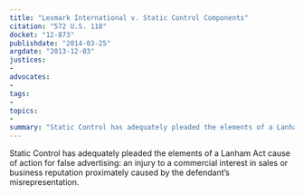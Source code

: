 ```yaml
---
title: "Lexmark International v. Static Control Components"
citation: "572 U.S. 118"
docket: "12-873"
publishdate: "2014-03-25"
argdate: "2013-12-03"
justices:
- 
advocates:
- 
tags:
- 
topics:
- 
summary: "Static Control has adequately pleaded the elements of a Lanham Act cause of action for false advertising: an injury to a commercial interest in sales or business reputation proximately caused by the defendant’s misrepresentation."
---
```

Static Control has adequately pleaded the elements of a Lanham Act cause of action for false advertising: an injury to a commercial interest in sales or business reputation proximately caused by the defendant’s misrepresentation.

